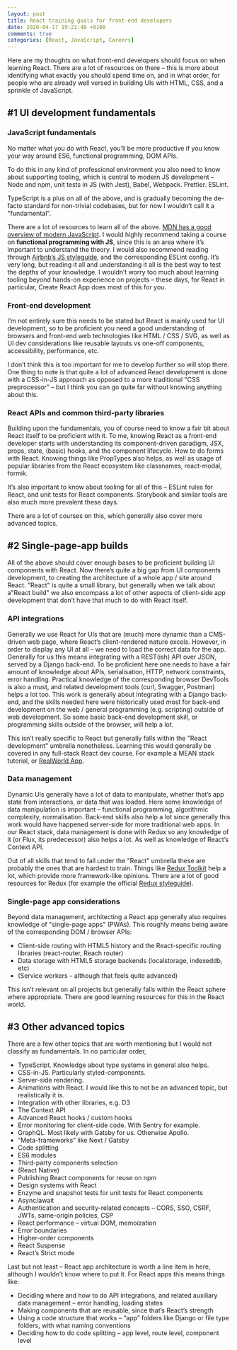 ```yaml
---
layout: post
title: React training goals for front-end developers
date: 2020-04-17 19:21:48 +0100
comments: true
categories: [React, JavaScript, Careers]
---
```


Here are my thoughts on what front-end developers should focus on when learning React. There are a lot of resources on there – this is more about identifying what exactly you should spend time on, and in what order, for people who are already well versed in building UIs with HTML, CSS, and a sprinkle of JavaScript.

<!-- more -->

## #1 UI development fundamentals

### JavaScript fundamentals

No matter what you do with React, you’ll be more productive if you know your way around ES6, functional programming, DOM APIs.

To do this in any kind of professional environment you also need to know about supporting tooling, which is central to modern JS development – Node and npm, unit tests in JS (with Jest), Babel, Webpack. Prettier. ESLint.

TypeScript is a plus on all of the above, and is gradually becoming the de-facto standard for non-trivial codebases, but for now I wouldn’t call it a "fundamental".

There are a lot of resources to learn all of the above. [MDN has a good overview of modern JavaScript](https://developer.mozilla.org/en-US/docs/Web/JavaScript/A_re-introduction_to_JavaScript). I would highly recommend taking a course on **functional programming with JS**, since this is an area where it’s important to understand the theory. I would also recommend reading through [Airbnb’s JS styleguide](https://github.com/airbnb/javascript), and the corresponding ESLint config. It’s very long, but reading it all and understanding it all is the best way to test the depths of your knowledge. I wouldn’t worry too much about learning tooling beyond hands-on experience on projects – these days, for React in particular, Create React App does most of this for you.

### Front-end development

I’m not entirely sure this needs to be stated but React is mainly used for UI development, so to be proficient you need a good understanding of browsers and front-end web technologies like HTML / CSS / SVG, as well as UI dev considerations like reusable layouts vs one-off components, accessibility, performance, etc.

I don’t think this is too important for me to develop further so will stop there. One thing to note is that quite a lot of advanced React development is done with a CSS-in-JS approach as opposed to a more traditional "CSS preprocessor" – but I think you can go quite far without knowing anything about this.

### React APIs and common third-party libraries

Building upon the fundamentals, you of course need to know a fair bit about React itself to be proficient with it. To me, knowing React as a front-end developer starts with understanding its component-driven paradigm, JSX, props, state, (basic) hooks, and the component lifecycle. How to do forms with React. Knowing things like PropTypes also helps, as well as usage of popular libraries from the React ecosystem like classnames, react-modal, formik.

It’s also important to know about tooling for all of this – ESLint rules for React, and unit tests for React components. Storybook and similar tools are also much more prevalent these days.

There are a lot of courses on this, which generally also cover more advanced topics.

## #2 Single-page-app builds

All of the above should cover enough bases to be proficient building UI components with React. Now there’s quite a big gap from UI components development, to creating the architecture of a whole app / site around React. "React" is quite a small library, but generally when we talk about a"React build" we also encompass a lot of other aspects of client-side app development that don’t have that much to do with React itself.

### API integrations

Generally we use React for UIs that are (much) more dynamic than a CMS-driven web page, where React’s client-rendered nature excels. However, in order to display any UI at all – we need to load the correct data for the app. Generally for us this means integrating with a REST(ish) API over JSON, served by a Django back-end. To be proficient here one needs to have a fair amount of knowledge about APIs, serialisation, HTTP, network constraints, error handling. Practical knowledge of the corresponding browser DevTools is also a must, and related development tools (curl, Swagger, Postman) helps a lot too. This work is generally about integrating with a Django back-end, and the skills needed here were historically used most for back-end development on the web / general programming (e.g. scripting) outside of web development. So some basic back-end development skill, or programming skills outside of the browser, will help a lot.

This isn’t really specific to React but generally falls within the "React development" umbrella nonetheless. Learning this would generally be covered in any full-stack React dev course. For example a MEAN stack tutorial, or [RealWorld App](https://github.com/gothinkster/realworld).

### Data management

Dynamic UIs generally have a lot of data to manipulate, whether that’s app state from interactions, or data that was loaded. Here some knowledge of data manipulation is important – functional programming, algorithmic complexity, normalisation. Back-end skills also help a lot since generally this work would have happened server-side for more traditional web apps. In our React stack, data management is done with Redux so any knowledge of it (or Flux, its predecessor) also helps a lot. As well as knowledge of React’s Context API.

Out of all skills that tend to fall under the "React" umbrella these are probably the ones that are hardest to train. Things like [Redux Toolkit](https://redux-starter-kit.js.org/) help a lot, which provide more framework-like opinions. There are a lot of good resources for Redux (for example the official [Redux styleguide](https://redux.js.org/style-guide/style-guide)).

### Single-page app considerations

Beyond data management, architecting a React app generally also requires knowledge of "single-page apps" (PWAs). This roughly means being aware of the corresponding DOM / browser APIs:

- Client-side routing with HTML5 history and the React-specific routing libraries (react-router, Reach router)
- Data storage with HTML5 storage backends (localstorage, indexeddb, etc)
- (Service workers – although that feels quite advanced)

This isn’t relevant on all projects but generally falls within the React sphere where appropriate. There are good learning resources for this in the React world.

## #3 Other advanced topics

There are a few other topics that are worth mentioning but I would not classify as fundamentals. In no particular order,

- TypeScript. Knowledge about type systems in general also helps.
- CSS-in-JS. Particularly styled-components.
- Server-side rendering.
- Animations with React. I would like this to not be an advanced topic, but realistically it is.
- Integration with other libraries, e.g. D3
- The Context API
- Advanced React hooks / custom hooks
- Error monitoring for client-side code. With Sentry for example.
- GraphQL. Most likely with Gatsby for us. Otherwise Apollo.
- “Meta-frameworks” like Next / Gatsby
- Code splitting
- ES6 modules
- Third-party components selection
- (React Native)
- Publishing React components for reuse on npm
- Design systems with React
- Enzyme and snapshot tests for unit tests for React components
- Async/await
- Authentication and security-related concepts – CORS, SSO, CSRF, JWTs, same-origin policies, CSP
- React performance – virtual DOM, memoization
- Error boundaries
- Higher-order components
- React Suspense
- React’s Strict mode

Last but not least – React app architecture is worth a line item in here, although I wouldn’t know where to put it. For React apps this means things like:

- Deciding where and how to do API integrations, and related auxiliary data management – error handling, loading states
- Making components that are reusable, since that’s React’s strength
- Using a code structure that works – “app” folders like Django or file type folders, with what naming conventions
- Deciding how to do code splitting – app level, route level, component level
